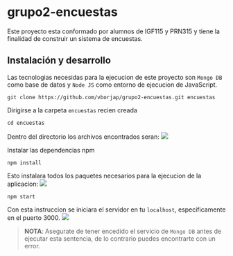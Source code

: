 # grupo2-encuestas
Este proyecto esta conformado por alumnos de IGF115 y PRN315 y tiene la finalidad de construir un sistema de encuestas.

## Instalación y desarrollo

Las tecnologias necesidas para la ejecucion de este proyecto son `Mongo DB` como base de datos y `Node JS` como entorno de ejecucion de JavaScript.

```git 
git clone https://github.com/vborjap/grupo2-encuestas.git encuestas
```

Dirigirse a la carpeta `encuestas` recien creada

```console
cd encuestas
```
Dentro del directorio los archivos encontrados seran:
<img src=https://i.imgur.com/OtXz55L.png>


Instalar las dependencias npm

```npm
npm install
```

Esto instalara todos los paquetes necesarios para la ejecucion de la aplicacion:
<img src="https://i.imgur.com/JXZWgCF.png">

```npm
npm start
```
Con esta instruccion se iniciara el servidor en tu `localhost`, especificamente en el puerto 3000.
<img src="https://i.imgur.com/4zdiiTX.png)">
> **NOTA**: Asegurate de tener encedido el servicio de `Mongo DB` antes de ejecutar esta sentencia, de lo contrario puedes encontrarte con un error.
